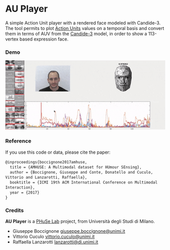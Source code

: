 # AU Player
A simple Action Unit player with a rendered face modeled with Candide-3.  
The tool permits to plot [Action Units](https://www.cs.cmu.edu/~face/facs.htm) values on a temporal basis and convert them in terms of AUV from the [Candide-3](http://www.icg.isy.liu.se/candide/) model, in order to show a 113-vertex based expression face.

### Demo
<img src="img/demo.gif" alt="Demo example" width="800px">

### Reference
If you use this code or data, please cite the paper: 
```
@inproceedings{boccignone2017amhuse,
  title = {AMHUSE: A Multimodal dataset for HUmour SEnsing},
  author = {Boccignone, Giuseppe and Conte, Donatello and Cuculo, Vittorio and Lanzarotti, Raffaella},
  booktitle = {ICMI 19th ACM International Conference on Multimodal Interaction},
  year = {2017}
}
```

### Credits
**AU Player** is a [PHuSe Lab](http://phuselab.di.unimi.it/) project, from Università degli Studi di Milano.
- Giuseppe Boccignone <giuseppe.boccignone@unimi.it>
- Vittorio Cuculo <vittorio.cuculo@unimi.it>
- Raffaella Lanzarotti <lanzarotti@di.unimi.it>

